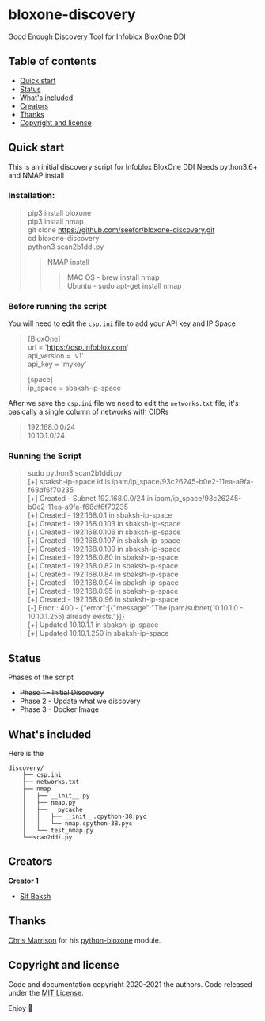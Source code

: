 # bloxone-discovery
Good Enough Discovery Tool for Infoblox BloxOne DDI

## Table of contents

- [Quick start](#quick-start)
- [Status](#status)
- [What's included](#whats-included)
- [Creators](#creators)
- [Thanks](#thanks)
- [Copyright and license](#copyright-and-license)


## Quick start

This is an initial discovery script for Infoblox BloxOne DDI
Needs python3.6+ and NMAP install

### Installation:  
> pip3 install bloxone  
> pip3 install nmap  
> git clone https://github.com/seefor/bloxone-discovery.git  
> cd bloxone-discovery  
> python3 scan2b1ddi.py  
>> NMAP install   
>>> MAC OS - brew install nmap  
>>> Ubuntu - sudo apt-get install nmap 

### Before running the script
You will need to edit the `csp.ini` file to add your API key and IP Space
> [BloxOne]  
> url = 'https://csp.infoblox.com'  
> api_version = 'v1'  
> api_key = 'mykey'  
>  
> [space]  
> ip_space = sbaksh-ip-space  

After we save the `csp.ini` file we need to edit the `networks.txt` file, it's basically a single column of networks with CIDRs  
> 192.168.0.0/24  
> 10.10.1.0/24  

### Running the Script
>sudo python3 scan2b1ddi.py  
>[+] sbaksh-ip-space id is ipam/ip_space/93c26245-b0e2-11ea-a9fa-f68df6f70235  
>[+] Created - Subnet 192.168.0.0/24 in ipam/ip_space/93c26245-b0e2-11ea-a9fa-f68df6f70235  
>[+] Created - 192.168.0.1 in sbaksh-ip-space  
>[+] Created - 192.168.0.103 in sbaksh-ip-space  
>[+] Created - 192.168.0.106 in sbaksh-ip-space  
>[+] Created - 192.168.0.107 in sbaksh-ip-space  
>[+] Created - 192.168.0.109 in sbaksh-ip-space  
>[+] Created - 192.168.0.80 in sbaksh-ip-space  
>[+] Created - 192.168.0.82 in sbaksh-ip-space  
>[+] Created - 192.168.0.84 in sbaksh-ip-space  
>[+] Created - 192.168.0.94 in sbaksh-ip-space  
>[+] Created - 192.168.0.95 in sbaksh-ip-space  
>[+] Created - 192.168.0.96 in sbaksh-ip-space  
>[-] Error : 400 - {"error":[{"message":"The ipam/subnet(10.10.1.0 - 10.10.1.255) already exists."}]}  
>[+] Updated 10.10.1.1 in sbaksh-ip-space  
>[+] Updated 10.10.1.250 in sbaksh-ip-space  

## Status

Phases of the script
- ~~Phase 1 - Initial Discovery~~  
- Phase 2 - Update what we discovery  
- Phase 3 - Docker Image  

## What's included

Here is the 
```text
discovery/
    ├── csp.ini
    ├── networks.txt
    ├── nmap
    │   ├── __init__.py
    │   ├── nmap.py
    │   ├── __pycache__
    │   │   ├── __init__.cpython-38.pyc
    │   │   └── nmap.cpython-38.pyc
    │   └── test_nmap.py
    └──scan2ddi.py
```

## Creators

**Creator 1**

- [Sif Baksh](https://github.com/seefor)

## Thanks

[Chris Marrison](https://github.com/ccmarris) for his [python-bloxone](https://github.com/ccmarris/python-bloxone) module.

## Copyright and license

Code and documentation copyright 2020-2021 the authors. Code released under the [MIT License](https://github.com/seefor/bloxone-discovery/blob/main/LICENSE).

Enjoy :metal:

